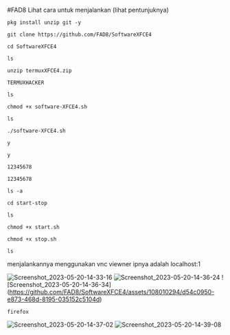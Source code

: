 
#FAD8
Lihat cara untuk menjalankan (lihat pentunjuknya)
```
pkg install unzip git -y
```
```
git clone https://github.com/FAD8/SoftwareXFCE4
```
```
cd SoftwareXFCE4
```
```
ls
```
```
unzip termuxXFCE4.zip
```
```
TERMUXHACKER
```
```
ls
```
```
chmod +x software-XFCE4.sh
```
```
ls
```
```
./software-XFCE4.sh
```
```
y
```
```
y
```
```
12345678
```
```
12345678
```
```
ls -a
```
```
cd start-stop
```
```
ls
```
```
chmod +x start.sh
```
```
chmod +x stop.sh
```
```
ls
```
menjalankannya menggunakan vnc viewner ipnya adalah localhost:1

![Screenshot_2023-05-20-14-33-16](https://github.com/FAD8/SoftwareXFCE4/assets/108010294/4dfa4343-1582-41c3-8ca1-35f4098c3234)
![Screenshot_2023-05-20-14-36-24](https://github.com/FAD8/SoftwareXFCE4/assets/108010294/4d003523-3d65-42dd-8425-7d1928d70d0c)
! [Screenshot_2023-05-20-14-36-34] (https://github.com/FAD8/SoftwareXFCE4/assets/108010294/d54c0950-e873-468d-8195-035152c5104d)
```
firefox
```
![Screenshot_2023-05-20-14-37-02](https://github.com/FAD8/SoftwareXFCE4/assets/108010294/0c5ef679-241d-4f08-bc88-6fcbf0c69307)
![Screenshot_2023-05-20-14-39-08](https://github.com/FAD8/SoftwareXFCE4/assets/108010294/14fb9f11-4d28-4221-b48d-44fadc7751f4)







